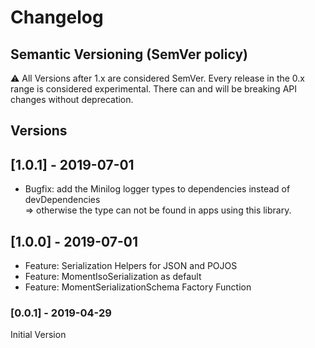 # Changelog

## Semantic Versioning (SemVer policy)
   ⚠️ All Versions after 1.x are considered SemVer. 
   Every release in the 0.x range is considered experimental. 
   There can and will be breaking API changes without deprecation.

## Versions

## [1.0.1] - 2019-07-01
- Bugfix: add the Minilog logger types to dependencies instead of devDependencies  
=> otherwise the type can not be found in apps using this library.

## [1.0.0] - 2019-07-01

- Feature: Serialization Helpers for JSON and POJOS
- Feature: MomentIsoSerialization as default
- Feature: MomentSerializationSchema Factory Function

### [0.0.1] - 2019-04-29
Initial Version
